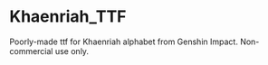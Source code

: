 # Khaenriah_TTF
Poorly-made ttf for Khaenriah alphabet from Genshin Impact. Non-commercial use only.
